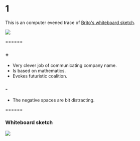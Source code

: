 # 1

This is an computer evened trace of [Brito's whiteboard sketch](https://github.com/jwdallas/phiveleven.identity/edit/master/1/README.md#whiteboard-sketch).

![](https://rawgithub.com/jwdallas/phiveleven.identity/master/1/phiveleven_1.svg)

======
### +
* Very clever job of communicating company name.
* Is based on mathematics.
* Evokes futuristic coalition.

### -
* The negative spaces are bit distracting.

======
### Whiteboard sketch

![](https://rawgithub.com/jwdallas/phiveleven.identity/master/1/whiteboard.jpg)
